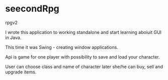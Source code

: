 # seecondRpg
rpgv2

I wrote this application to working standalone and start learning aboiuit GUI in Java.

This time it was Swing - creating window applications.

Api is game for one player with possibility to save and load your character.

User can choose class and name of character later she/he can buy, sell and upgrade items.
